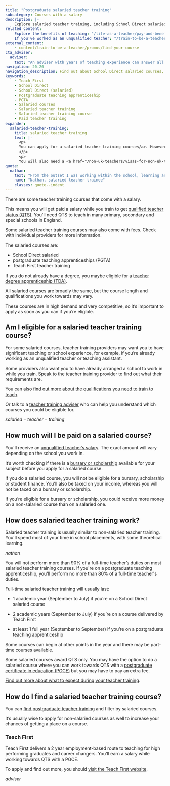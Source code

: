 ```yaml
---
title: "Postgraduate salaried teacher training"
subcategory: Courses with a salary
description: |-
    Explore salaried teacher training, including School Direct salaried courses, postgraduate teaching apprenticeships and training delivered by Teach First.
related_content:
    Explore the benefits of teaching: "/life-as-a-teacher/pay-and-benefits"
    If you've worked as an unqualified teacher: "/train-to-be-a-teacher/assessment-only-route-to-qts"
external_content:
    - content/train-to-be-a-teacher/promos/find-your-course
cta_adviser:
  adviser:
    text: "An adviser with years of teaching experience can answer all your questions about salaried teacher training. Chat by phone, text or email, as little or as often as you need."
navigation: 20.20
navigation_description: Find out about School Direct salaried courses, postgraduate teaching apprenticeships and training delivered by Teach First.
keywords:
    - Teach First
    - School Direct
    - School Direct (salaried)
    - Postgraduate teaching apprenticeship
    - PGTA
    - Salaried courses
    - Salaried teacher training
    - Salaried teacher training course
    - Paid teacher training
expander:
  salaried-teacher-training:
    title: salaried teacher training
    text: |-
      <p>
      You can apply for a salaried teacher training course</a>. However, these courses are limited in number and very competitive. On this type of course you can earn money while you train in a school. Some salaried courses may also charge fees.
      </p>
      <p>
      You will also need a <a href="/non-uk-teachers/visas-for-non-uk-trainees">visa or immigration status</a> allowing you to work in the UK.</p>
quote:
  nathan:
    text: "From the outset I was working within the school, learning and training in the classroom whilst being supported by qualified teachers and mentors. This gave me valuable experience of school life and a real feel for school."
    name: "Nathan, salaried teacher trainee"
    classes: quote--indent
---
```


There are some teacher training courses that come with a salary. 

This means you will get paid a salary while you train to get [qualified teacher status (QTS)](/train-to-be-a-teacher/what-is-qts). You'll need QTS to teach in many primary, secondary and special schools in England. 

Some salaried teacher training courses may also come with fees. Check with individual providers for more information. 

The salaried courses are:

* School Direct salaried
* postgraduate teaching apprenticeships (PGTA)
* Teach First teacher training

If you do not already have a degree, you maybe eligible for a [teacher degree apprenticeship (TDA)](/train-to-be-a-teacher/teacher-degree-apprenticeships).

All salaried courses are broadly the same, but the course length and qualifications you work towards may vary.

These courses are in high demand and very competitive, so it’s important to apply as soon as you can if you’re eligible. 

## Am I eligible for a salaried teacher training course? 

For some salaried courses, teacher training providers may want you to have significant teaching or school experience, for example, if you’re already working as an unqualified teacher or teaching assistant.  

Some providers also want you to have already arranged a school to work in while you train. Speak to the teacher training provider to find out what their requirements are. 

You can also [find out more about the qualifications you need to train to teach](/train-to-be-a-teacher/qualifications-you-need-to-teach). 

Or talk to a [teacher training adviser](/teacher-training-advisers) who can help you understand which courses you could be eligible for. 

$salaried-teacher-training$

## How much will I be paid on a salaried course? 

You'll receive an [unqualified teacher’s salary](/life-as-a-teacher/pay-and-benefits/teacher-pay). The exact amount will vary depending on the school you work in. 

It’s worth checking if there is a [bursary or scholarship](/funding-and-support/scholarships-and-bursaries) available for your subject before you apply for a salaried course. 

If you do a salaried course, you will not be eligible for a bursary, scholarship or student finance. You’ll also be taxed on your income, whereas you will not be taxed on a bursary or scholarship. 

If you’re eligible for a bursary or scholarship, you could receive more money on a non-salaried course than on a salaried one. 

## How does salaried teacher training work? 

Salaried teacher training is usually similar to non-salaried teacher training. You'll spend most of your time in school placements, with some theoretical learning. 

$nathan$

You will not perform more than 90% of a full-time teacher’s duties on most salaried teacher training courses. If you're on a postgraduate teaching apprenticeship, you'll perform no more than 80% of a full-time teacher's duties. 

Full-time salaried teacher training will usually last: 

* 1 academic year (September to July) if you’re on a School Direct salaried course 

* 2 academic years (September to July) if you’re on a course delivered by Teach First 

* at least 1 full year (September to September) if you’re on a postgraduate teaching apprenticeship

Some courses can begin at other points in the year and there may be part-time courses available. 

Some salaried courses award QTS only. You may have the option to do a salaried course where you can work towards QTS with a [postgraduate certificate in education (PGCE)](/train-to-be-a-teacher/what-is-a-pgce) but you may have to pay an extra fee. 

[Find out more about what to expect during your teacher training](/train-to-be-a-teacher/initial-teacher-training). 

## How do I find a salaried teacher training course? 

You can [find postgraduate teacher training](https://find-teacher-training-courses.service.gov.uk/) and filter by salaried courses. 

It’s usually wise to apply for non-salaried courses as well to increase your chances of getting a place on a course. 

### Teach First 

Teach First delivers a 2 year employment-based route to teaching for high performing graduates and career changers. You’ll earn a salary while working towards QTS with a PGCE. 

To apply and find out more, you should [visit the Teach First website](https://www.teachfirst.org.uk/).

$adviser$